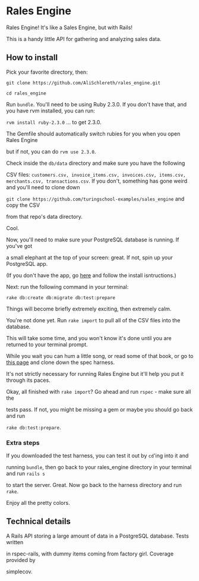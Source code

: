 # Rales Engine

Rales Engine! It's like a Sales Engine, but with Rails!

This is a handy little API for gathering and analyzing sales data. 

## How to install

Pick your favorite directory, then:

`git clone https://github.com/AliSchlereth/rales_engine.git`

`cd rales_engine`

Run `bundle`. You'll need to be using Ruby 2.3.0. If you don't have that, 
and you have rvm installed, you can run:

`rvm install ruby-2.3.0` ... to get 2.3.0. 

The Gemfile should automatically switch rubies for you when you open Rales Engine

but if not, you can do `rvm use 2.3.0`.

Check inside the `db/data` directory and make sure you have the following

CSV files: `customers.csv, invoice_items.csv, invoices.csv, items.csv, merchants.csv,
transactions.csv`. If you don't, something has gone weird and you'll need to clone down

`git clone https://github.com/turingschool-examples/sales_engine` and copy the CSV

from that repo's data directory.

Cool.

Now, you'll need to make sure your PostgreSQL database is running. If you've got

a small elephant at the top of your screen: great. If not, spin up your PostgreSQL app.

(If you don't have the app, go [here](http://postgresapp.com/) and follow the install isntructions.)

Next: run the following command in your terminal:

`rake db:create db:migrate db:test:prepare`

Things will become briefly extremely exciting, then extremely calm.

You're not done yet. Run `rake import` to pull all of the CSV files into the database.

This will take some time, and you won't know it's done until you are returned to your terminal prompt.

While you wait you can hum a little song, or read some of that book, or go to [this page](https://github.com/turingschool/rales_engine_spec_harness) and clone down the spec harness.

It's not strictly necessary for running Rales Engine but it'll help you put it through its paces.

Okay, all finished with `rake import`? Go ahead and run `rspec` - make sure all the

tests pass. If not, you might be missing a gem or maybe you should go back and run

`rake db:test:prepare`. 

### Extra steps

If you downloaded the test harness, you can test it out by `cd`'ing into it and

running `bundle`, then go back to your rales_engine directory in your terminal and run `rails s`

to start the server. Great. Now go back to the harness directory and run `rake`.

Enjoy all the pretty colors.

## Technical details

A Rails API storing a large amount of data in a PostgreSQL database. Tests written

in rspec-rails, with dummy items coming from factory girl. Coverage provided by 

simplecov.







